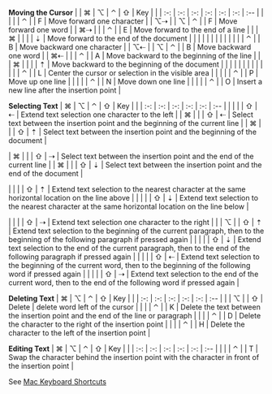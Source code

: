 __Moving the Cursor__
|     | ⌘   | ⌥   | ⌃   | ⇧   | Key    |     |
| :-: | :-: | :-: | :-: | :-: | :-:    | :-- |
|     |     |     | ⌃   |     | F      | Move forward one character |
| ⌥⇢  |     | ⌥   | ⌃   |     | F      | Move forward one word |
| ⌘⇢  |     |     | ⌃   |     | E      | Move forward to the end of a line |
|     | ⌘   |     |     |     | ⇣      | Move forward to the end of the document |
|     |     |     |     |     |        | |
|     |     |     | ⌃   |     | B      | Move backward one character |
| ⌥⇠  |     | ⌥   | ⌃   |     | B      | Move backward one word |
| ⌘⇠  |     |     | ⌃   |     | A      | Move backward to the beginning of the line |
|     | ⌘   |     |     |     | ⇡      | Move backward to the beginning of the document |
|     |     |     |     |     |        | |
|     |     |     | ⌃   |     | L      | Center the cursor or selection in the visible area |
|     |     |     | ⌃   |     | P      | Move up one line |
|     |     |     | ⌃   |     | N      | Move down one line |
|     |     |     | ⌃   |     | O      | Insert a new line after the insertion point |

__Selecting Text__
| ⌘   | ⌥   | ⌃   | ⇧   | Key    |     |
| :-: | :-: | :-: | :-: | :-:    | :-- |
|     |     |     | ⇧   | ⇠      | Extend text selection one character to the left |
| ⌘   |     |     | ⇧   | ⇠      | Select text between the insertion point and the beginning of the current line |
| ⌘   |     |     | ⇧   | ⇡      | Select text between the insertion point and the beginning of the document |

| ⌘   |     |     | ⇧   | ⇢      | Select text between the insertion point and the end of the current line |
| ⌘   |     |     | ⇧   | ⇣      | Select text between the insertion point and the end of the document |


|     |     |     | ⇧   | ⇡      | Extend text selection to the nearest character at the same horizontal location on the line above |
|     |     |     | ⇧   | ⇣      | Extend text selection to the nearest character at the same horizontal location on the line below |

|     |     |     | ⇧   | ⇢      | Extend text selection one character to the right |
|     | ⌥   |     | ⇧   | ⇡      | Extend text selection to the beginning of the current paragraph, then to the beginning of the following paragraph if pressed again |
|     |     |     | ⇧   | ⇣      | Extend text selection to the end of the current paragraph, then to the end of the following paragraph if pressed again |
|     |     |     | ⇧   | ⇠      | Extend text selection to the beginning of the current word, then to the beginning of the following word if pressed again |
|     |     |     | ⇧   | ⇢      | Extend text selection to the end of the current word, then to the end of the following word if pressed again |

__Deleting Text__
| ⌘   | ⌥   | ⌃   | ⇧   | Key    |     |
| :-: | :-: | :-: | :-: | :-:    | :-- |
|     | ⌥   |     | ⇧   | Delete | delete word left of the cursor |
|     |     | ⌃   |     | K      | Delete the text between the insertion point and the end of the line or paragraph |
|     |     | ⌃   |     | D      | Delete the character to the right of the insertion point |
|     |     | ⌃   |     | H      | Delete the character to the left of the insertion point |

__Editing Text__
| ⌘   | ⌥   | ⌃   | ⇧   | Key    |     |
| :-: | :-: | :-: | :-: | :-:    | :-- |
|     |     | ⌃   |     | T      | Swap the character behind the insertion point with the character in front of the insertion point |

See [Mac Keyboard Shortcuts](https://support.apple.com/en-us/HT201236)
